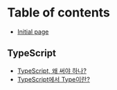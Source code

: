 # Table of contents

* [Initial page](README.md)

## TypeScript

* [TypeScript, 왜 써야 하나?](typescript/typescript.md)
* [TypeScript에서 Type이란?](typescript/typescript-type.md)

